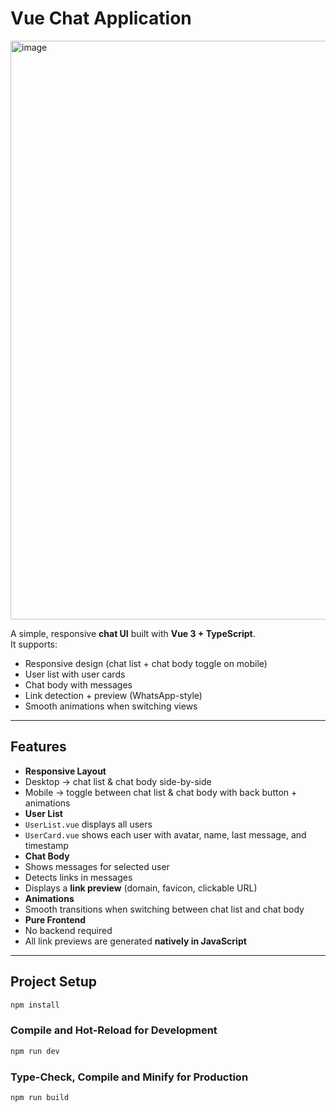 
#  Vue Chat Application

<img width="1918" height="926" alt="image" src="https://github.com/user-attachments/assets/006dcf12-04ea-4ba4-9803-208c1310e44b" />

A simple, responsive **chat UI** built with **Vue 3 + TypeScript**.  
It supports:
- Responsive design (chat list + chat body toggle on mobile)  
- User list with user cards  
- Chat body with messages  
- Link detection + preview (WhatsApp-style)  
- Smooth animations when switching views  

---

##  Features
-  **Responsive Layout**  
  - Desktop → chat list & chat body side-by-side  
  - Mobile → toggle between chat list & chat body with back button + animations  
-  **User List**  
  - `UserList.vue` displays all users  
  - `UserCard.vue` shows each user with avatar, name, last message, and timestamp  
-  **Chat Body**  
  - Shows messages for selected user  
  - Detects links in messages  
  - Displays a **link preview** (domain, favicon, clickable URL)  
-  **Animations**  
  - Smooth transitions when switching between chat list and chat body  
-  **Pure Frontend**  
  - No backend required  
  - All link previews are generated **natively in JavaScript**  

---


## Project Setup

```sh
npm install
```

### Compile and Hot-Reload for Development

```sh
npm run dev
```

### Type-Check, Compile and Minify for Production

```sh
npm run build
```
